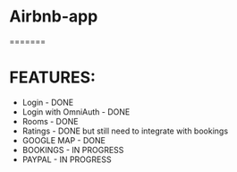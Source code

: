 
# Airbnb-app
=======
# FEATURES:
  - Login - DONE
  - Login with OmniAuth - DONE
  - Rooms - DONE
  - Ratings - DONE but still need to integrate with bookings
  - GOOGLE MAP - DONE
  - BOOKINGS - IN PROGRESS
  - PAYPAL - IN PROGRESS
